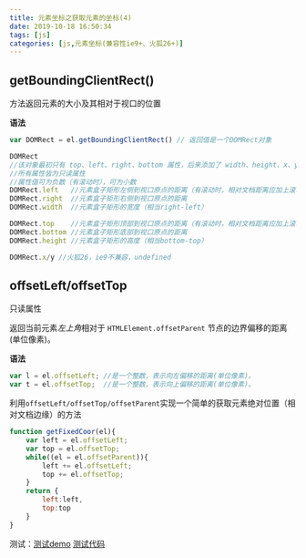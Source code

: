 ```yaml
---
title: 元素坐标之获取元素的坐标(4)
date: 2019-10-18 16:50:34
tags: [js]
categories: [js,元素坐标(兼容性ie9+、火狐26+)]
---
```




##  **getBoundingClientRect()** 

 方法返回元素的大小及其相对于视口的位置

**语法**

```js
var DOMRect = el.getBoundingClientRect() // 返回值是一个DOMRect对象 

DOMRect
//该对象最初只有 top、left、right、bottom 属性，后来添加了 width、height、x、y 属性。
//所有属性皆为只读属性
//属性值可为负数（有滚动时），可为小数
DOMRect.left   //元素盒子矩形左侧到视口原点的距离（有滚动时，相对文档距离应加上滚动距离pageXOffset）
DOMRect.right  //元素盒子矩形右侧到视口原点的距离
DOMRect.width  //元素盒子矩形的宽度（相当right-left）

DOMRect.top    //元素盒子矩形顶部到视口原点的距离（有滚动时，相对文档距离应加上滚动距离pageYOffset）
DOMRect.bottom //元素盒子矩形底部到视口原点的距离
DOMRect.height //元素盒子矩形的高度（相当bottom-top）

DOMRect.x/y //火狐26，ie9不兼容，undefined
```



## offsetLeft/offsetTop

 只读属性 

 返回当前元素*左上角*相对于  `HTMLElement.offsetParent` 节点的边界偏移的距离(单位像素)。 

**语法**

```js
var l = el.offsetLeft; //是一个整数，表示向左偏移的距离(单位像素)。
var t = el.offsetTop;  //是一个整数，表示向上偏移的距离(单位像素)。
```

利用`offsetLeft/offsetTop/offsetParent`实现一个简单的获取元素绝对位置（相对文档边缘）的方法

```js
function getFixedCoor(el){
	var left = el.offsetLeft;
	var top = el.offsetTop;
	while((el = el.offsetParent)){
		left += el.offsetLeft;
		top += el.offsetTop;
	}
	return {
		left:left,
		top:top
	}
}
```



测试：[测试demo]( https://xuanzhuo.github.io/blog-post-code/js/coordinate/element-rect.html )  [测试代码]( https://github.com/xuanzhuo/xuanzhuo.github.io/blob/master/blog-post-code/js/coordinate/element-rect.html )